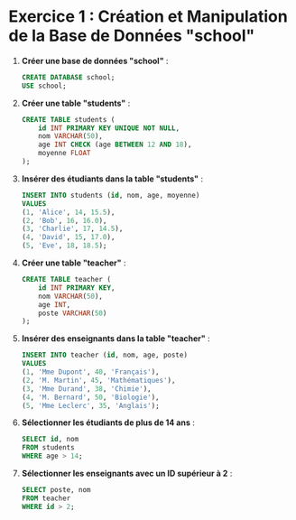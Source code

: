 # Exercice 1 : Création et Manipulation de la Base de Données "school"

1. **Créer une base de données "school"** :
    
    ```sql
    CREATE DATABASE school;
    USE school;
    
    ```
    
2. **Créer une table "students"** :
    
    ```sql
    CREATE TABLE students (
        id INT PRIMARY KEY UNIQUE NOT NULL,
        nom VARCHAR(50),
        age INT CHECK (age BETWEEN 12 AND 18),
        moyenne FLOAT
    );
    
    ```
    
3. **Insérer des étudiants dans la table "students"** :
    
    ```sql
    INSERT INTO students (id, nom, age, moyenne)
    VALUES
    (1, 'Alice', 14, 15.5),
    (2, 'Bob', 16, 16.0),
    (3, 'Charlie', 17, 14.5),
    (4, 'David', 15, 17.0),
    (5, 'Eve', 18, 18.5);
    
    ```
    
4. **Créer une table "teacher"** :
    
    ```sql
    CREATE TABLE teacher (
        id INT PRIMARY KEY,
        nom VARCHAR(50),
        age INT,
        poste VARCHAR(50)
    );
    
    ```
    
5. **Insérer des enseignants dans la table "teacher"** :
    
    ```sql
    INSERT INTO teacher (id, nom, age, poste)
    VALUES
    (1, 'Mme Dupont', 40, 'Français'),
    (2, 'M. Martin', 45, 'Mathématiques'),
    (3, 'Mme Durand', 38, 'Chimie'),
    (4, 'M. Bernard', 50, 'Biologie'),
    (5, 'Mme Leclerc', 35, 'Anglais');
    
    ```
    
6. **Sélectionner les étudiants de plus de 14 ans** :
    
    ```sql
    SELECT id, nom
    FROM students
    WHERE age > 14;
    
    ```
    
7. **Sélectionner les enseignants avec un ID supérieur à 2** :
    
    ```sql
    SELECT poste, nom
    FROM teacher
    WHERE id > 2;
    
    ```